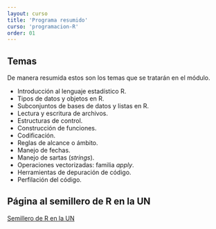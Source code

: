 ```yaml
---
layout: curso
title: 'Programa resumido'
curso: 'programacion-R'
order: 01
---
```


## Temas
De manera resumida estos son los temas que se tratarán en el módulo.

  * Introducción al lenguaje estadístico R.
  * Tipos de datos y objetos en R.
  * Subconjuntos de bases de datos y listas en R.
  * Lectura y escritura de archivos.
  * Estructuras de control.
  * Construcción de funciones.
  * Codificación.
  * Reglas de alcance o ámbito.
  * Manejo de fechas.
  * Manejo de sartas (*strings*).
  * Operaciones vectorizadas: familia *apply*.
  * Herramientas de depuración de código.
  * Perfilación del código.

## Página al semillero de R en la UN

[Semillero de R en la UN](https://srunal.wordpress.com/)

